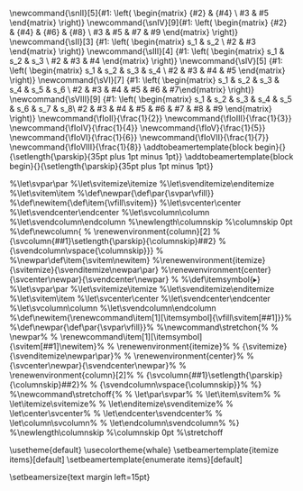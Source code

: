 \newcommand{\snII}[5]{#1: \left( \begin{matrix} {#2} & {#4} \\ #3 & #5 \end{matrix} \right)}
\newcommand{\snIV}[9]{#1: \left( \begin{matrix} {#2} & {#4} & {#6} & {#8} \\ #3 & #5 & #7 & #9 \end{matrix} \right)}
\newcommand{\sII}[3] {#1: \left( \begin{matrix} s_1 & s_2 \\ #2 & #3 \end{matrix} \right)}
\newcommand{\sIII}[4] {#1: \left( \begin{matrix} s_1 & s_2 & s_3 \\ #2 & #3 & #4 \end{matrix} \right)}
\newcommand{\sIV}[5] {#1: \left( \begin{matrix} s_1 & s_2 & s_3 & s_4 \\ #2 & #3 & #4  & #5 \end{matrix} \right)}
\newcommand{\sVI}[7] {#1: \left( \begin{matrix} s_1 & s_2 & s_3 & s_4 & s_5 & s_6 \\ #2 & #3 & #4 & #5 & #6 & #7\end{matrix} \right)}
\newcommand{\sVIII}[9] {#1: \left( \begin{matrix} s_1 & s_2 & s_3 & s_4 & s_5 & s_6 & s_7 & s_8\\ #2 & #3 & #4 & #5 & #6 & #7 & #8 & #9 \end{matrix} \right)}
\newcommand{\fIoII}{\frac{1}{2}}
\newcommand{\fIoIII}{\frac{1}{3}}
\newcommand{\fIoIV}{\frac{1}{4}}
\newcommand{\fIoV}{\frac{1}{5}}
\newcommand{\fIoVI}{\frac{1}{6}}
\newcommand{\fIoVII}{\frac{1}{7}}
\newcommand{\fIoVIII}{\frac{1}{8}}
\addtobeamertemplate{block begin}{}{\setlength{\parskip}{35pt plus 1pt minus 1pt}}
\addtobeamertemplate{block begin}{}{\setlength{\parskip}{35pt plus 1pt minus 1pt}}

%\let\svpar\par
%\let\svitemize\itemize
%\let\svenditemize\enditemize
%\let\svitem\item
%\def\newpar{\def\par{\svpar\vfill}}
%\def\newitem{\def\item{\vfill\svitem}}
%\let\svcenter\center
%\let\svendcenter\endcenter
%\let\svcolumn\column
%\let\svendcolumn\endcolumn
%\newlength\columnskip
%\columnskip 0pt
%\def\newcolumn{
%  \renewenvironment{column}[2]
%    {\svcolumn{##1}\setlength{\parskip}{\columnskip}##2}
%    {\svendcolumn\vspace{\columnskip}}}
%
%\newpar\def\item{\svitem\newitem}
%\renewenvironment{itemize}{\svitemize}{\svenditemize\newpar\par}
%\renewenvironment{center}{\svcenter\newpar}{\svendcenter\newpar}
%
%\def\itemsymbol{$\blacktriangleright$}
%\let\svpar\par
%\let\svitemize\itemize
%\let\svenditemize\enditemize
%\let\svitem\item
%\let\svcenter\center
%\let\svendcenter\endcenter
%\let\svcolumn\column
%\let\svendcolumn\endcolumn
%\def\newitem{\renewcommand\item[1][\itemsymbol]{\vfill\svitem[##1]}}%
%\def\newpar{\def\par{\svpar\vfill}}%
%\newcommand\stretchon{%
%  \newpar%
%  \renewcommand\item[1][\itemsymbol]{\svitem[##1]\newitem}%
%  \renewenvironment{itemize}%
%    {\svitemize}{\svenditemize\newpar\par}%
%  \renewenvironment{center}%
%    {\svcenter\newpar}{\svendcenter\newpar}%
%  \renewenvironment{column}[2]%
%    {\svcolumn{##1}\setlength{\parskip}{\columnskip}##2}%
%    {\svendcolumn\vspace{\columnskip}}%
%}
%\newcommand\stretchoff{%
%  \let\par\svpar%
%  \let\item\svitem%
%  \let\itemize\svitemize%
%  \let\enditemize\svenditemize%
%  \let\center\svcenter%
%  \let\endcenter\svendcenter%
%  \let\column\svcolumn%
%  \let\endcolumn\svendcolumn%
%}
%\newlength\columnskip
%\columnskip 0pt
%\stretchoff
  
\usetheme{default}
\usecolortheme{whale}
\setbeamertemplate{itemize items}[default]
\setbeamertemplate{enumerate items}[default]

\setbeamersize{text margin left=15pt}

  


